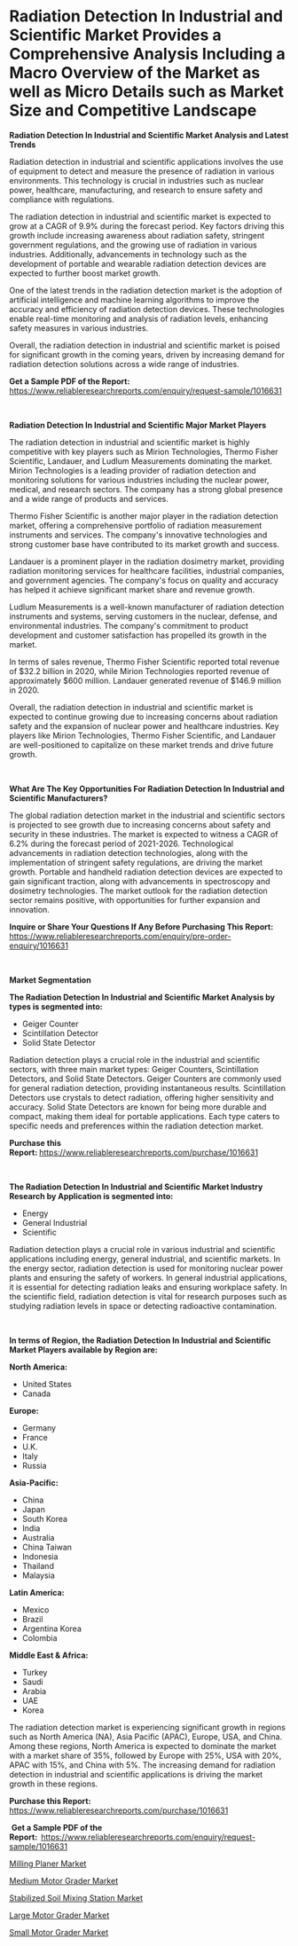 <p><h1>Radiation Detection In Industrial and Scientific Market Provides a Comprehensive Analysis Including a Macro Overview of the Market as well as Micro Details such as Market Size and Competitive Landscape</h1></p><p><strong>Radiation Detection In Industrial and Scientific Market Analysis and Latest Trends</strong></p>
<p><p>Radiation detection in industrial and scientific applications involves the use of equipment to detect and measure the presence of radiation in various environments. This technology is crucial in industries such as nuclear power, healthcare, manufacturing, and research to ensure safety and compliance with regulations.</p><p>The radiation detection in industrial and scientific market is expected to grow at a CAGR of 9.9% during the forecast period. Key factors driving this growth include increasing awareness about radiation safety, stringent government regulations, and the growing use of radiation in various industries. Additionally, advancements in technology such as the development of portable and wearable radiation detection devices are expected to further boost market growth.</p><p>One of the latest trends in the radiation detection market is the adoption of artificial intelligence and machine learning algorithms to improve the accuracy and efficiency of radiation detection devices. These technologies enable real-time monitoring and analysis of radiation levels, enhancing safety measures in various industries.</p><p>Overall, the radiation detection in industrial and scientific market is poised for significant growth in the coming years, driven by increasing demand for radiation detection solutions across a wide range of industries.</p></p>
<p><strong>Get a Sample PDF of the Report:&nbsp;</strong> <a href="https://www.reliableresearchreports.com/enquiry/request-sample/1016631">https://www.reliableresearchreports.com/enquiry/request-sample/1016631</a></p>
<p>&nbsp;</p>
<p><strong>Radiation Detection In Industrial and Scientific Major Market Players</strong></p>
<p><p>The radiation detection in industrial and scientific market is highly competitive with key players such as Mirion Technologies, Thermo Fisher Scientific, Landauer, and Ludlum Measurements dominating the market. Mirion Technologies is a leading provider of radiation detection and monitoring solutions for various industries including the nuclear power, medical, and research sectors. The company has a strong global presence and a wide range of products and services.</p><p>Thermo Fisher Scientific is another major player in the radiation detection market, offering a comprehensive portfolio of radiation measurement instruments and services. The company's innovative technologies and strong customer base have contributed to its market growth and success.</p><p>Landauer is a prominent player in the radiation dosimetry market, providing radiation monitoring services for healthcare facilities, industrial companies, and government agencies. The company's focus on quality and accuracy has helped it achieve significant market share and revenue growth.</p><p>Ludlum Measurements is a well-known manufacturer of radiation detection instruments and systems, serving customers in the nuclear, defense, and environmental industries. The company's commitment to product development and customer satisfaction has propelled its growth in the market.</p><p>In terms of sales revenue, Thermo Fisher Scientific reported total revenue of $32.2 billion in 2020, while Mirion Technologies reported revenue of approximately $600 million. Landauer generated revenue of $146.9 million in 2020.</p><p>Overall, the radiation detection in industrial and scientific market is expected to continue growing due to increasing concerns about radiation safety and the expansion of nuclear power and healthcare industries. Key players like Mirion Technologies, Thermo Fisher Scientific, and Landauer are well-positioned to capitalize on these market trends and drive future growth.</p></p>
<p>&nbsp;</p>
<p><strong>What Are The Key Opportunities For Radiation Detection In Industrial and Scientific Manufacturers?</strong></p>
<p><p>The global radiation detection market in the industrial and scientific sectors is projected to see growth due to increasing concerns about safety and security in these industries. The market is expected to witness a CAGR of 6.2% during the forecast period of 2021-2026. Technological advancements in radiation detection technologies, along with the implementation of stringent safety regulations, are driving the market growth. Portable and handheld radiation detection devices are expected to gain significant traction, along with advancements in spectroscopy and dosimetry technologies. The market outlook for the radiation detection sector remains positive, with opportunities for further expansion and innovation.</p></p>
<p><strong>Inquire or Share Your Questions If Any Before Purchasing This Report:</strong> <a href="https://www.reliableresearchreports.com/enquiry/pre-order-enquiry/1016631">https://www.reliableresearchreports.com/enquiry/pre-order-enquiry/1016631</a></p>
<p>&nbsp;</p>
<p><strong>Market Segmentation</strong></p>
<p><strong>The Radiation Detection In Industrial and Scientific Market Analysis by types is segmented into:</strong></p>
<p><ul><li>Geiger Counter</li><li>Scintillation Detector</li><li>Solid State Detector</li></ul></p>
<p><p>Radiation detection plays a crucial role in the industrial and scientific sectors, with three main market types: Geiger Counters, Scintillation Detectors, and Solid State Detectors. Geiger Counters are commonly used for general radiation detection, providing instantaneous results. Scintillation Detectors use crystals to detect radiation, offering higher sensitivity and accuracy. Solid State Detectors are known for being more durable and compact, making them ideal for portable applications. Each type caters to specific needs and preferences within the radiation detection market.</p></p>
<p><strong>Purchase this Report:&nbsp;</strong><a href="https://www.reliableresearchreports.com/purchase/1016631">https://www.reliableresearchreports.com/purchase/1016631</a></p>
<p>&nbsp;</p>
<p><strong>The Radiation Detection In Industrial and Scientific Market Industry Research by Application is segmented into:</strong></p>
<p><ul><li>Energy</li><li>General Industrial</li><li>Scientific</li></ul></p>
<p><p>Radiation detection plays a crucial role in various industrial and scientific applications including energy, general industrial, and scientific markets. In the energy sector, radiation detection is used for monitoring nuclear power plants and ensuring the safety of workers. In general industrial applications, it is essential for detecting radiation leaks and ensuring workplace safety. In the scientific field, radiation detection is vital for research purposes such as studying radiation levels in space or detecting radioactive contamination.</p></p>
<p>&nbsp;</p>
<p><strong>In terms of Region, the Radiation Detection In Industrial and Scientific Market Players available by Region are:</strong></p>
<p>
    <p> <strong> North America: </strong>
        <ul>
            <li>United States</li>
            <li>Canada</li>
        </ul>
        </p> 
    <p> <strong> Europe: </strong>
        <ul>
            <li>Germany</li>
            <li>France</li>
            <li>U.K.</li>
            <li>Italy</li>
            <li>Russia</li>
        </ul>
        </p> 
    <p> <strong> Asia-Pacific: </strong>
        <ul>
            <li>China</li>
            <li>Japan</li>
            <li>South Korea</li>
            <li>India</li>
            <li>Australia</li>
            <li>China Taiwan</li>
            <li>Indonesia</li>
            <li>Thailand</li>
            <li>Malaysia</li>
        </ul>
        </p> 
    <p> <strong> Latin America: </strong>
        <ul>
            <li>Mexico</li>
            <li>Brazil</li>
            <li>Argentina Korea</li>
            <li>Colombia</li>
        </ul>
        </p> 
    <p> <strong> Middle East & Africa: </strong>
        <ul>
            <li>Turkey</li>
            <li>Saudi</li>
            <li>Arabia</li>
            <li>UAE</li>
            <li>Korea</li>
        </ul>
    </p>
    </p>
<p><p>The radiation detection market is experiencing significant growth in regions such as North America (NA), Asia Pacific (APAC), Europe, USA, and China. Among these regions, North America is expected to dominate the market with a market share of 35%, followed by Europe with 25%, USA with 20%, APAC with 15%, and China with 5%. The increasing demand for radiation detection in industrial and scientific applications is driving the market growth in these regions.</p></p>
<p><strong>Purchase this Report: </strong><a href="https://www.reliableresearchreports.com/purchase/1016631">https://www.reliableresearchreports.com/purchase/1016631</a></p>
<p>&nbsp;<strong>Get a Sample PDF of the Report:&nbsp;&nbsp;</strong><a href="https://www.reliableresearchreports.com/enquiry/request-sample/1016631">https://www.reliableresearchreports.com/enquiry/request-sample/1016631</a></p>
<p><strong></strong></p>
<p><p><a href="https://medium.com/@v8581137/milling-planer-market-exploring-market-share-market-trends-and-future-growth-15e1a457762c">Milling Planer Market</a></p><p><a href="https://medium.com/@v8581137/analyzing-medium-motor-grader-market-global-industry-perspective-and-forecast-2024-to-2031-822fca7b8aa0">Medium Motor Grader Market</a></p><p><a href="https://medium.com/@v8581137/stabilized-soil-mixing-station-market-analysis-its-cagr-market-segmentation-and-global-industry-36dc749ee762">Stabilized Soil Mixing Station Market</a></p><p><a href="https://medium.com/@v8581137/large-motor-grader-market-comprehensive-assessment-by-type-application-and-geography-117629f5ea99">Large Motor Grader Market</a></p><p><a href="https://medium.com/@v8581137/analyzing-small-motor-grader-market-global-industry-perspective-and-forecast-2024-to-2031-3997e6ab6783">Small Motor Grader Market</a></p></p>